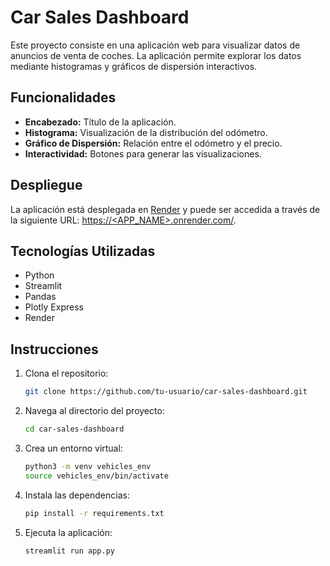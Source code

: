 # Car Sales Dashboard

Este proyecto consiste en una aplicación web para visualizar datos de anuncios de venta de coches. La aplicación permite explorar los datos mediante histogramas y gráficos de dispersión interactivos.

## Funcionalidades

- **Encabezado:** Título de la aplicación.
- **Histograma:** Visualización de la distribución del odómetro.
- **Gráfico de Dispersión:** Relación entre el odómetro y el precio.
- **Interactividad:** Botones para generar las visualizaciones.

## Despliegue

La aplicación está desplegada en [Render](https://render.com/) y puede ser accedida a través de la siguiente URL: [https://<APP_NAME>.onrender.com/](https://render.com/).

## Tecnologías Utilizadas

- Python
- Streamlit
- Pandas
- Plotly Express
- Render

## Instrucciones

1. Clona el repositorio:
    ```bash
    git clone https://github.com/tu-usuario/car-sales-dashboard.git
    ```
2. Navega al directorio del proyecto:
    ```bash
    cd car-sales-dashboard
    ```
3. Crea un entorno virtual:
    ```bash
    python3 -m venv vehicles_env
    source vehicles_env/bin/activate
    ```
4. Instala las dependencias:
    ```bash
    pip install -r requirements.txt
    ```
5. Ejecuta la aplicación:
    ```bash
    streamlit run app.py
    ```